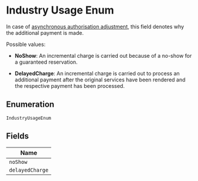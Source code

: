 
# Industry Usage Enum

In case of [asynchronous authorisation adjustment](https://docs.adyen.com/online-payments/adjust-authorisation#adjust-authorisation), this field denotes why the additional payment is made.

Possible values:

* **NoShow**: An incremental charge is carried out because of a no-show for a guaranteed reservation.

* **DelayedCharge**: An incremental charge is carried out to process an additional payment after the original services have been rendered and the respective payment has been processed.

## Enumeration

`IndustryUsageEnum`

## Fields

| Name |
|  --- |
| `noShow` |
| `delayedCharge` |

